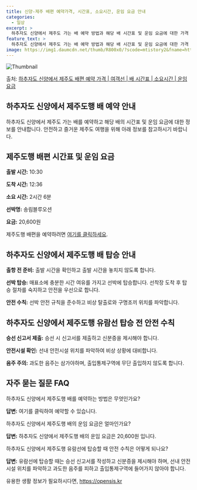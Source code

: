 ```yaml
---
title: 신양-제주 배편 예약가격, 시간표, 소요시간, 운임 요금 안내
categories:
  - 일상
excerpt: >
  하추자도 신양에서 제주도 가는 배 예약 방법과 해당 배 시간표 및 운임 요금에 대한 가격 정보를 안내 드리겠습니다. 안전하고 재밋는 제주도행 여행을 위해 아래 정보 참고하시기 바랍니다. 제주도행 배편 예약하기 👈 클릭하추자도 신양에서 제주도행 배 시간표출발 시간도착 시간소요 시간선박명요금10:3012:362시간 6분송림블루오션20,600원제주도행 배편 예약하기 👈 클릭하추자도 신양에서 제주도행 여객선 탑승 시 이용수칙하추자도 신양에서 제주도행 배 출항시간을 확인한다. 선박이 출항할 때 혼잡을 피하기 위해 출발 시간을 놓치지 않도록 합니다. 출항 전 매표소에 미리 가서 충분한 여유시간을 갖고 선박에 탑승합니다. 선착장 도착 후 탑승 절차를 숙지하고 차와 사람들이 내리고 나서 탑승합니다. 계단 이용 시 항상..
feature_text: >
  하추자도 신양에서 제주도 가는 배 예약 방법과 해당 배 시간표 및 운임 요금에 대한 가격 정보를 안내 드리겠습니다. 안전하고 재밋는 제주도행 여행을 위해 아래 정보 참고하시기 바랍니다. 제주도행 배편 예약하기 👈 클릭하추자도 신양에서 제주도행 배 시간표출발 시간도착 시간소요 시간선박명요금10:3012:362시간 6분송림블루오션20,600원제주도행 배편 예약하기 👈 클릭하추자도 신양에서 제주도행 여객선 탑승 시 이용수칙하추자도 신양에서 제주도행 배 출항시간을 확인한다. 선박이 출항할 때 혼잡을 피하기 위해 출발 시간을 놓치지 않도록 합니다. 출항 전 매표소에 미리 가서 충분한 여유시간을 갖고 선박에 탑승합니다. 선착장 도착 후 탑승 절차를 숙지하고 차와 사람들이 내리고 나서 탑승합니다. 계단 이용 시 항상..
image: https://img1.daumcdn.net/thumb/R800x0/?scode=mtistory2&fname=https%3A%2F%2Fblog.kakaocdn.net%2Fdn%2FbXjtJi%2FbtsHCuyiPmq%2FNzeKK42qrjpCgsmqPLBPHk%2Fimg.webp
---
```


![Thumbnail](https://img1.daumcdn.net/thumb/R800x0/?scode=mtistory2&fname=https%3A%2F%2Fblog.kakaocdn.net%2Fdn%2FbXjtJi%2FbtsHCuyiPmq%2FNzeKK42qrjpCgsmqPLBPHk%2Fimg.webp)

<p>출처: <a href="https://opensis.kr/entry/%ED%95%98%EC%B6%94%EC%9E%90%EB%8F%84-%EC%8B%A0%EC%96%91%EC%97%90%EC%84%9C-%EC%A0%9C%EC%A3%BC%EB%8F%84-%EB%B0%B0%ED%8E%B8-%EC%98%88%EC%95%BD-%EA%B0%80%EA%B2%A9-%EC%97%AC%EA%B0%9D%EC%84%A0-%EB%B0%B0-%EC%8B%9C%EA%B0%84%ED%91%9C-%EC%86%8C%EC%9A%94%EC%8B%9C%EA%B0%84-%EC%9A%B4%EC%9E%84-%EC%9A%94%EA%B8%88" rel="dofollow">하추자도 신양에서 제주도 배편 예약 가격 | 여객선 | 배 시간표 | 소요시간 | 운임 요금</a> </p>

## 하추자도 신양에서 제주도행 배 예약 안내

하추자도 신양에서 제주도 가는 배를 예약하고 해당 배의 시간표 및 운임 요금에 대한 정보를 안내합니다. 안전하고 즐거운 제주도 여행을 위해
아래 정보를 참고하시기 바랍니다.

## 제주도행 배편 시간표 및 운임 요금

**출발 시간:** 10:30

**도착 시간:** 12:36

**소요 시간:** 2시간 6분

**선박명:** 송림블루오션

**요금:** 20,600원

제주도행 배편을 예약하려면 [여기를 클릭하세요](링크).

## 하추자도 신양에서 제주도행 배 탑승 안내

**출항 전 준비:** 출발 시간을 확인하고 출발 시간을 놓치지 않도록 합니다.

**선박 탑승:** 매표소에 충분한 시간 여유를 가지고 선박에 탑승합니다. 선착장 도착 후 탑승 절차를 숙지하고 안전을 우선으로 합니다.

**안전 수칙:** 선박 안전 규칙을 준수하고 비상 탈출로와 구명조끼 위치를 파악합니다.

## 하추자도 신양에서 제주도행 유람선 탑승 전 안전 수칙

**승선 신고서 제출:** 승선 시 신고서를 제출하고 신분증을 제시해야 합니다.

**안전시설 확인:** 선내 안전시설 위치를 파악하여 비상 상황에 대비합니다.

**음주 주의:** 과도한 음주는 삼가야하며, 출입통제구역에 무단 출입하지 않도록 합니다.

## 자주 묻는 질문 FAQ

하추자도 신양에서 제주도행 배를 예약하는 방법은 무엇인가요?

**답변:** 여기를 클릭하여 예약할 수 있습니다.

하추자도 신양에서 제주도행 배의 운임 요금은 얼마인가요?

**답변:** 하추자도 신양에서 제주도행 배의 운임 요금은 20,600원 입니다.

하추자도 신양에서 제주도행 유람선에 탑승할 때 안전 수칙은 어떻게 되나요?

**답변:** 유람선에 탑승할 때는 승선 신고서를 작성하고 신분증을 제시해야 하며, 선내 안전시설 위치를 파악하고 과도한 음주를 피하고
출입통제구역에 들어가지 않아야 합니다.

 

유용한 생활 정보가 필요하시다면, <a href="https://opensis.kr" rel="dofollow">https://opensis.kr</a>


